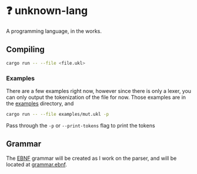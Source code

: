 # :question: unknown-lang
A programming language, in the works.

## Compiling
```bash
cargo run -- --file <file.ukl>
```
### Examples
There are a few examples right now, however since there is only a lexer, you can
only output the tokenization of the file for now. Those examples are in the 
[examples](./examples/) directory, and 

```bash
cargo run -- --file examples/mut.ukl -p
```
Pass through the `-p` or `--print-tokens` flag to print the tokens

## Grammar
The [EBNF](https://en.wikipedia.org/wiki/Extended_Backus%E2%80%93Naur_form)
grammar will be created as I work on the parser, and will be located at 
[grammar.ebnf](./grammar.ebnf).
